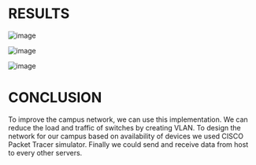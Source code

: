# RESULTS
![image](https://github.com/RohithNagesh/University_Networking/assets/103078929/47bf67a7-7de0-41fe-854a-bc1694bc4076)

![image](https://github.com/RohithNagesh/University_Networking/assets/103078929/9af614ef-1ce2-4078-a4e3-ad39398deebb)

![image](https://github.com/RohithNagesh/University_Networking/assets/103078929/2463e492-88a3-450e-a803-c889adc39d1a)
# CONCLUSION
To improve the campus network, we can use this implementation. We can reduce the load and traffic of switches by creating VLAN. 
To design the network for our campus based on availability of devices we used CISCO Packet Tracer simulator. 
Finally we could send and receive data from host to every other servers.
